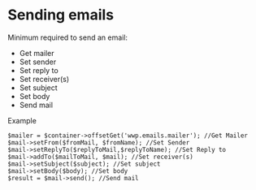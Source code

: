 # Sending emails

Minimum required to send an email:

- Get mailer
- Set sender
- Set reply to
- Set receiver(s)
- Set subject
- Set body
- Send mail

Example

```
$mailer = $container->offsetGet('wwp.emails.mailer'); //Get Mailer
$mail->setFrom($fromMail, $fromName); //Set Sender
$mail->setReplyTo($replyToMail,$replyToName); //Set Reply to
$mail->addTo($mailToMail, $mail); //Set receiver(s)
$mail->setSubject($subject); //Set subject
$mail->setBody($body); //Set body
$result = $mail->send(); //Send mail
```